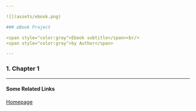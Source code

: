 ```yaml
---

![](assets/ebook.png)

### eBook Project

<span style="color:gray">Ebook subtitle</span><br/>
<span style="color:gray">by Author</span>

---
```


### 1. Chapter 1

---

#### Some Related Links

[Homepage](https://ebook.com)
